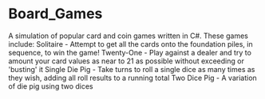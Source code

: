 # Board_Games

A simulation of popular card and coin games written in C#.
These games include:
Solitaire -  Attempt to get all the cards onto the foundation piles, in sequence, to win the game!
Twenty-One - Play against a dealer and try to amount your card values as near to 21 as possible without exceeding or 'busting' it
Single Die Pig - Take turns to roll a single dice as many times as they wish, adding all roll results to a running total
Two Dice Pig - A variation of die pig using two dices


